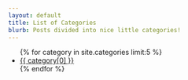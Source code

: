 ```yaml
---
layout: default
title: List of Categories
blurb: Posts divided into nice little categories!
---
```


<ul>
{% for category in site.categories limit:5 %}
	<li><a href="/categories/{{ category[0] }}.html">{{ category[0] }}</a></li>
{% endfor %}
</ul>
